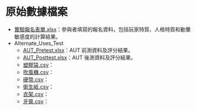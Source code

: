 # 原始數據檔案

- [實驗報名表單.xlsx](實驗報名表單.xlsx)：參與者填寫的報名資料，包括玩家特質、人格特質和動暈敏感度的計算結果。
- Alternate_Uses_Test
  - [AUT_Pretest.xlsx](Alternate_Uses_Test/AUT_Pretest.xlsx)：AUT 前測資料及評分結果。
  - [AUT_Posttest.xlsx](Alternate_Uses_Test/AUT_Posttest.xlsx)：AUT 後測資料及評分結果。
  - [塑膠袋.csv](Alternate_Uses_Test/塑膠袋.csv)：
  - [吹風機.csv](Alternate_Uses_Test/吹風機.csv)：
  - [硬幣.csv](Alternate_Uses_Test/硬幣.csv)：
  - [衛生紙.csv](Alternate_Uses_Test/衛生紙.csv)：
  - [衣架.csv](Alternate_Uses_Test/衣架.csv)：
  - [牙膏.csv](Alternate_Uses_Test/牙膏.csv)：
